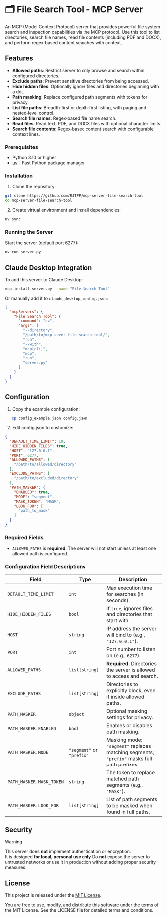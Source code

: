 # 🗂️ File Search Tool - MCP Server

An MCP (Model Context Protocol) server that provides powerful file system search and inspection capabilities via the MCP protocol. Use this tool to list directories, search file names, read file contents (including PDF and DOCX), and perform regex‑based content searches with context.

## Features

- **Allowed paths**: Restrict server to only browse and search within configured directories.  
- **Exclude paths**: Prevent sensitive directories from being accessed.  
- **Hide hidden files**: Optionally ignore files and directories beginning with a dot.  
- **Path masking**: Replace configured path segments with tokens for privacy.  
- **List file paths**: Breadth‑first or depth‑first listing, with paging and nested‑level control.  
- **Search file names**: Regex‑based file name search.  
- **Read files**: Read text, PDF, and DOCX files with optional character limits.  
- **Search file contents**: Regex‑based content search with configurable context lines.  

### Prerequisites

- Python 3.10 or higher
- [uv](https://github.com/astral-sh/uv) - Fast Python package manager

### Installation

1. Clone the repository:
```bash
git clone https://github.com/RJTPP/mcp-server-file-search-tool
cd mcp-server-file-search-tool
```

2. Create virtual environment and install dependencies:
```bash
uv sync
```

### Running the Server

Start the server (default port 6277):
```bash
uv run server.py
```

## Claude Desktop Integration

To add this server to Claude Desktop:

```bash
mcp install server.py --name "File Search Tool"
```

Or manually add it to `claude_desktop_config.json`:

```json
{
  "mcpServers": {
    "File Search Tool": {
      "command": "uv",
      "args": [
        "--directory",
        "/path/to/mcp-sever-file-search-tool/",
        "run",
        "--with",
        "mcp[cli]",
        "mcp",
        "run",
        "server.py"
      ]
    }
  }
}
```

## Configuration

1. Copy the example configuration:

```bash
   cp config_example.json config.json
   ```

2. Edit config.json to customize:

```json
{
  "DEFAULT_TIME_LIMIT": 10,
  "HIDE_HIDDEN_FILES": true,
  "HOST": "127.0.0.1",
  "PORT": 6277,
  "ALLOWED_PATHS": [
    "/path/to/allowed/directory"
  ],
  "EXCLUDE_PATHS": [
    "/path/to/excluded/directory"
  ],
  "PATH_MASKER": {
    "ENABLED": true,
    "MODE": "segment",
    "MASK_TOKEN": "MASK",
    "LOOK_FOR": [
      "path_to_mask"
    ]
  }
}
```

### Required Fields

- `ALLOWED_PATHS` is **required**. The server will not start unless at least one allowed path is configured.

### Configuration Field Descriptions

| Field                     | Type            | Description                                                                 |
|--------------------------|-----------------|-----------------------------------------------------------------------------|
| `DEFAULT_TIME_LIMIT`     | `int`           | Max execution time for searches (in seconds).                              |
| `HIDE_HIDDEN_FILES`      | `bool`          | If `true`, ignores files and directories that start with `.`               |
| `HOST`                   | `string`        | IP address the server will bind to (e.g., `"127.0.0.1"`).                  |
| `PORT`                   | `int`           | Port number to listen on (e.g., `6277`).                                   |
| `ALLOWED_PATHS`          | `list[string]`  | **Required.** Directories the server is allowed to access and search.      |
| `EXCLUDE_PATHS`          | `list[string]`  | Directories to explicitly block, even if inside allowed paths.             |
| `PATH_MASKER`            | `object`        | Optional masking settings for privacy.                                     |
| `PATH_MASKER.ENABLED`    | `bool`          | Enables or disables path masking.                                          |
| `PATH_MASKER.MODE`       | `"segment"` or `"prefix"` | Masking mode: `"segment"` replaces matching segments; `"prefix"` masks full path prefixes. |
| `PATH_MASKER.MASK_TOKEN` | `string`        | The token to replace matched path segments (e.g., `"MASK"`).               |
| `PATH_MASKER.LOOK_FOR`   | `list[string]`  | List of path segments to be masked when found in full paths.               |


## Security

> [!WARNING]
> This server does **not** implement authentication or encryption.  
> It is designed **for local, personal use only**
> Do **not** expose the server to untrusted networks or use it in production without adding proper security measures.


## License

This project is released under the [MIT License](LICENSE).

You are free to use, modify, and distribute this software under the terms of the MIT License. See the LICENSE file for detailed terms and conditions.
